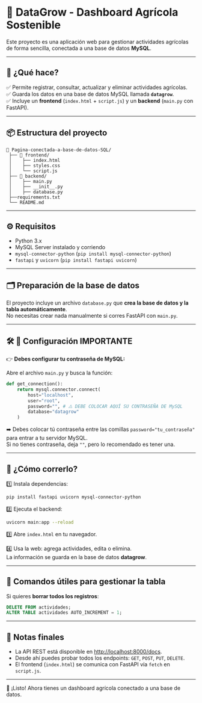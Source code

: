 # 🌱 DataGrow - Dashboard Agrícola Sostenible

Este proyecto es una aplicación web para gestionar actividades agrícolas de forma sencilla, conectada a una base de datos **MySQL**.

---

## 🚀 ¿Qué hace?

✅ Permite registrar, consultar, actualizar y eliminar actividades agrícolas.  
✅ Guarda los datos en una base de datos MySQL llamada **`datagrow`**.  
✅ Incluye un **frontend** (`index.html` + `script.js`) y un **backend** (`main.py` con FastAPI).

---

## 📦 Estructura del proyecto

```
📁 Pagina-conectada-a-base-de-datos-SQL/
 ├── 📁 frontend/
 │    ├── index.html
 │    ├── styles.css
 │    └── script.js
 ├── 📁 backend/
 │    ├── main.py
 │    ├── __init__.py
 │    ├── database.py
 ├──requirements.txt
 └── README.md

```

---

## ⚙️ Requisitos

- Python 3.x
- MySQL Server instalado y corriendo
- `mysql-connector-python` (`pip install mysql-connector-python`)
- `fastapi` y `uvicorn` (`pip install fastapi uvicorn`)

---

## 🗂️ Preparación de la base de datos

El proyecto incluye un archivo `database.py` que **crea la base de datos y la tabla automáticamente**.  
No necesitas crear nada manualmente si corres FastAPI con `main.py`.

---

## 🛠️ 🔑 Configuración IMPORTANTE

👉 **Debes configurar tu contraseña de MySQL:**

Abre el archivo `main.py` y busca la función:

```py
def get_connection():
    return mysql.connector.connect(
        host="localhost",
        user="root",
        password="", # ⚠️ DEBE COLOCAR AQUÍ SU CONTRASEÑA DE MySQL
        database="datagrow"
    )
```

➡️ Debes colocar tú contraseña  entre las comillas `password="tu_contraseña"` para entrar a tu servidor MySQL.  
Si no tienes contraseña, deja `""`, pero lo recomendado es tener una.

---

## 🚦 ¿Cómo correrlo?

1️⃣ Instala dependencias:
```bash
pip install fastapi uvicorn mysql-connector-python
```

2️⃣ Ejecuta el backend:
```bash
uvicorn main:app --reload
```

3️⃣ Abre `index.html` en tu navegador.

4️⃣ Usa la web: agrega actividades, edita o elimina.  
La información se guarda en la base de datos **datagrow**.

---

## 🧹 Comandos útiles para gestionar la tabla

Si quieres **borrar todos los registros**:

```sql
DELETE FROM actividades;
ALTER TABLE actividades AUTO_INCREMENT = 1;
```

---

## 📝 Notas finales

- La API REST está disponible en [http://localhost:8000/docs](http://localhost:8000/docs).
- Desde ahí puedes probar todos los endpoints: `GET`, `POST`, `PUT`, `DELETE`.
- El frontend (`index.html`) se comunica con FastAPI vía `fetch` en `script.js`.

---

🚀 ¡Listo! Ahora tienes un dashboard agrícola conectado a una base de datos.
